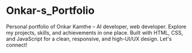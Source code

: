 # Onkar-s_Portfolio
  Personal portfolio of Onkar Kamthe – AI developer, web developer. Explore my projects, skills, and achievements in one place. Built with HTML, CSS, and JavaScript for a clean, responsive, and high-UI/UX design. Let's connect!
